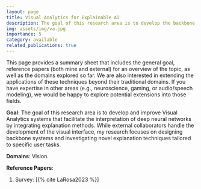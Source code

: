```yaml
---
layout: page
title: Visual Analytics for Explainable AI
description: The goal of this research area is to develop the backbone AI systems of Visual Analytics systems that facilitate the interpretation of deep neural networks by integrating explanation methods. 
img: assets/img/va.jpg
importance: 5
category: available
related_publications: true
---
```

This page provides a summary sheet that includes the general goal, reference papers (both mine and external) for an overview of the topic, as well as the domains explored so far. We are also interested in extending the applications of these techniques beyond their traditional domains. If you have expertise in other areas (e.g., neuroscience, gaming, or audio/speech modeling), we would be happy to explore potential extensions into those fields.

**Goal**: The goal of this research area is to develop and improve Visual Analytics systems that facilitate the interpretation of deep neural networks by integrating explanation methods. While external collaborators handle the development of the visual interface, my research focuses on designing backbone systems and investigating novel explanation techniques tailored to specific user tasks.

**Domains**: Vision. 

**Reference Papers**: 
1. Survey: [{% cite LaRosa2023 %}] 

